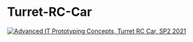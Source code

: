 # Turret-RC-Car

[![Advanced IT Prototyping Concepts, Turret RC Car, SP2 2021](https://res.cloudinary.com/marcomontalbano/image/upload/v1620814526/video_to_markdown/images/vimeo--548205048-c05b58ac6eb4c4700831b2b3070cd403.jpg)](https://vimeo.com/548205048 "Advanced IT Prototyping Concepts, Turret RC Car, SP2 2021")
